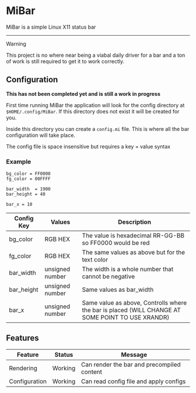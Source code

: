 # MiBar

MiBar is a simple Linux X11 status bar

---

> [!WARNING]
>
> This project is no where near being a viabal daily driver for a bar and a ton of work is still required to get it to work correctly.

## Configuration

**This has not been completed yet and is still a work in progress**

First time running MiBar the application will look for the config directory at ```$HOME/.config/MiBar```. If this directory does not exist it will be created for you.

Inside this directory you can create a ```config.mi``` file. This is where all the bar configuration will take place.

The config file is space insensitive but requires a key = value syntax

### Example
```
bg_color = FF0000
fg_color = 00FFFF

bar_width  = 1900
bar_height = 40

bar_x = 10
```

| Config Key | Values | Description |
| - | - | - |
| bg_color | RGB HEX | The value is hexadecimal RR-GG-BB so FF0000 would be red |
| fg_color | RGB HEX | The same values as above but for the text color |
| bar_width | unsigned number | The width is a whole number that cannot be negative |
| bar_height | unsigned number | Same values as bar_width |
| bar_x | unsigned number | Same value as above, Controlls where the bar is placed (WILL CHANGE AT  SOME POINT TO USE XRANDR)

## Features

| Feature | Status | Message |
| - | - | - |
| Rendering | Working | Can render the bar and precompiled content |
| Configuration | Working | Can read config file and apply configs |
